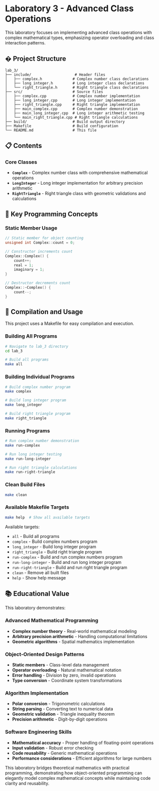 # Laboratory 3 - Advanced Class Operations

This laboratory focuses on implementing advanced class operations with complex mathematical types, emphasizing operator overloading and class interaction patterns.


## � Project Structure

```
lab_3/
├── include/                    # Header files
│   ├── complex.h              # Complex number class declarations
│   ├── long_integer.h         # Long integer class declarations
│   └── right_triangle.h       # Right triangle class declarations
├── src/                       # Source files
│   ├── complex.cpp            # Complex number implementation
│   ├── long_integer.cpp       # Long integer implementation
│   ├── right_triangle.cpp     # Right triangle implementation
│   ├── main_complex.cpp       # Complex number demonstration
│   ├── main_long_integer.cpp  # Long integer arithmetic testing
│   └── main_right_triangle.cpp # Right triangle calculations
├── build/                     # Build output directory
├── Makefile                   # Build configuration
└── README.md                  # This file
```

## 📋 Contents

### Core Classes
- **`Complex`** - Complex number class with comprehensive mathematical operations
- **`LongInteger`** - Long integer implementation for arbitrary precision arithmetic
- **`RightTriangle`** - Right triangle class with geometric validations and calculations

## 🔧 Key Programming Concepts

### Static Member Usage
```cpp
// Static member for object counting
unsigned int Complex::count = 0;

// Constructor increments count
Complex::Complex() {
    count++;
    real = 1;
    imaginary = 1;
}

// Destructor decrements count
Complex::~Complex() {
    count--;
}
```

## 🚀 Compilation and Usage

This project uses a Makefile for easy compilation and execution.

### Building All Programs
```bash
# Navigate to lab_3 directory
cd lab_3

# Build all programs
make all
```

### Building Individual Programs
```bash
# Build complex number program
make complex

# Build long integer program
make long_integer

# Build right triangle program
make right_triangle
```

### Running Programs
```bash
# Run complex number demonstration
make run-complex

# Run long integer testing
make run-long-integer

# Run right triangle calculations
make run-right-triangle
```

### Clean Build Files
```bash
make clean
```

### Available Makefile Targets
```bash
make help  # Show all available targets
```

Available targets:
- `all` - Build all programs
- `complex` - Build complex numbers program
- `long_integer` - Build long integer program  
- `right_triangle` - Build right triangle program
- `run-complex` - Build and run complex numbers program
- `run-long-integer` - Build and run long integer program
- `run-right-triangle` - Build and run right triangle program
- `clean` - Remove all built files
- `help` - Show help message

## 📚 Educational Value

This laboratory demonstrates:

### Advanced Mathematical Programming
- **Complex number theory** - Real-world mathematical modeling
- **Arbitrary precision arithmetic** - Handling computational limitations
- **Geometric algorithms** - Spatial mathematics implementation

### Object-Oriented Design Patterns
- **Static members** - Class-level data management
- **Operator overloading** - Natural mathematical notation
- **Error handling** - Division by zero, invalid operations
- **Type conversion** - Coordinate system transformations

### Algorithm Implementation
- **Polar conversion** - Trigonometric calculations
- **String parsing** - Converting text to numerical data
- **Geometric validation** - Triangle inequality theorem
- **Precision arithmetic** - Digit-by-digit operations

### Software Engineering Skills
- **Mathematical accuracy** - Proper handling of floating-point operations
- **Input validation** - Robust error checking
- **Code reusability** - Generic mathematical operations
- **Performance considerations** - Efficient algorithms for large numbers

This laboratory bridges theoretical mathematics with practical programming, demonstrating how object-oriented programming can elegantly model complex mathematical concepts while maintaining code clarity and reusability.